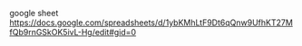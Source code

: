 google sheet
https://docs.google.com/spreadsheets/d/1ybKMhLtF9Dt6qQnw9UfhKT27MfQb9rnGSkOK5ivL-Hg/edit#gid=0
